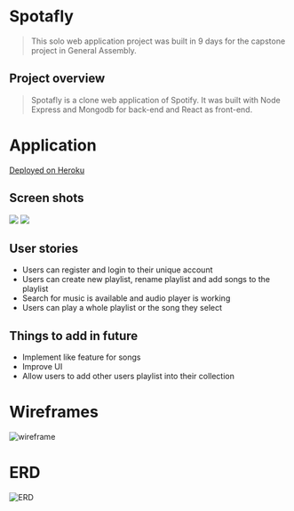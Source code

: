 # Spotafly

> This solo web application project was built in 9 days for the capstone project in General Assembly.

## Project overview 
> Spotafly is a clone web application of Spotify. It was built with Node Express and Mongodb for back-end and React as front-end. 

# Application
[Deployed on Heroku ](https://spotafly-app.herokuapp.com)

## Screen shots
![](https://user-images.githubusercontent.com/10704971/64913914-c0217980-d6fd-11e9-8376-1cd4f9c3c504.png)
![](https://user-images.githubusercontent.com/10704971/64913923-e6dfb000-d6fd-11e9-8736-72b2c782aa0c.png)
## User stories
* Users can register and login to their unique account
* Users can create new playlist, rename playlist and add songs to the playlist
* Search for music is available and audio player is working
* Users can play a whole playlist or the song they select

## Things to add in future
* Implement like feature for songs
* Improve UI
* Allow users to add other users playlist into their collection


# Wireframes
![wireframe](https://media.git.generalassemb.ly/user/21288/files/e5ec1b80-d47c-11e9-919d-ce1e34d01e80)

# ERD 
![ERD](https://media.git.generalassemb.ly/user/21288/files/48ddb280-d47d-11e9-87b5-06a335244852)

